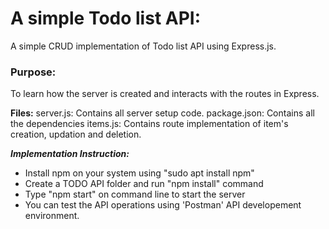 # A simple Todo list API:
A simple CRUD implementation of Todo list API using Express.js.

### Purpose:
To learn how the server is created and interacts with the routes in Express.

__Files:__
server.js: Contains all server setup code.
package.json: Contains all the dependencies
items.js: Contains route implementation of item's creation, updation and deletion.

___Implementation Instruction:___
- Install npm on your system using "sudo apt install npm"
- Create a TODO API folder and run "npm install" command
- Type "npm start" on command line to start the server
- You can test the API operations using 'Postman' API developement environment.

